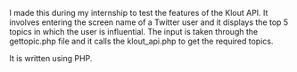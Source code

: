 I made this during my internship to test the features of the Klout API. It involves entering the screen name of a Twitter user and it displays the top 5 topics in which the user is influential. 
The input is taken through the gettopic.php file and it calls the klout_api.php to get the required topics.

It is written using PHP.
